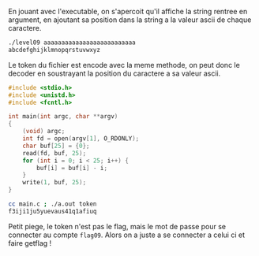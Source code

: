 En jouant avec l'executable, on s'apercoit qu'il affiche la string rentree en argument, en ajoutant sa position dans la string a la valeur ascii de chaque caractere.

```bash
./level09 aaaaaaaaaaaaaaaaaaaaaaaaaa
abcdefghijklmnopqrstuvwxyz
```

Le token du fichier est encode avec la meme methode, on peut donc le decoder en soustrayant la position du caractere a sa valeur ascii.

```c
#include <stdio.h>
#include <unistd.h>
#include <fcntl.h>

int main(int argc, char **argv)
{
	(void) argc;
	int fd = open(argv[1], O_RDONLY);
	char buf[25] = {0};
	read(fd, buf, 25);
	for (int i = 0; i < 25; i++) {
		buf[i] = buf[i] - i;
	}
	write(1, buf, 25);
}
```

```bash
cc main.c ; ./a.out token
f3iji1ju5yuevaus41q1afiuq
```

Petit piege, le token n'est pas le flag, mais le mot de passe pour se connecter au compte `flag09`.
Alors on a juste a se connecter a celui ci et faire getflag !
